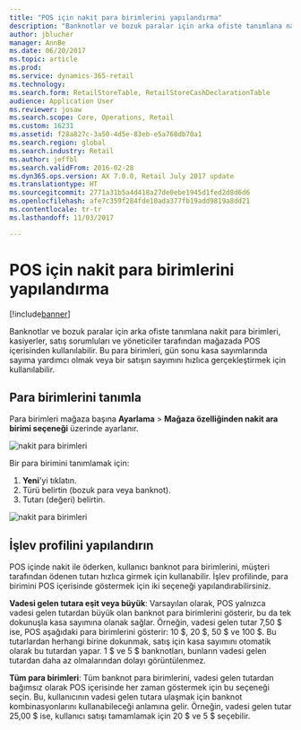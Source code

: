 ```yaml
---
title: "POS için nakit para birimlerini yapılandırma"
description: "Banknotlar ve bozuk paralar için arka ofiste tanımlana nakit para birimleri, kasiyerler, satış sorumluları ve yöneticiler tarafından mağazada POS içerisinden kullanılabilir."
author: jblucher
manager: AnnBe
ms.date: 06/20/2017
ms.topic: article
ms.prod: 
ms.service: dynamics-365-retail
ms.technology: 
ms.search.form: RetailStoreTable, RetailStoreCashDeclarationTable
audience: Application User
ms.reviewer: josaw
ms.search.scope: Core, Operations, Retail
ms.custom: 16231
ms.assetid: f28a827c-3a50-4d5e-83eb-e5a768db70a1
ms.search.region: global
ms.search.industry: Retail
ms.author: jeffbl
ms.search.validFrom: 2016-02-28
ms.dyn365.ops.version: AX 7.0.0, Retail July 2017 update
ms.translationtype: HT
ms.sourcegitcommit: 2771a31b5a4d418a27de0ebe1945d1fed2d8d6d6
ms.openlocfilehash: afe7c359f284fde10ada377fb19add9819a8dd21
ms.contentlocale: tr-tr
ms.lasthandoff: 11/03/2017

---
```


# <a name="configure-cash-denominations-for-pos"></a>POS için nakit para birimlerini yapılandırma

[!include[banner](includes/banner.md)]

Banknotlar ve bozuk paralar için arka ofiste tanımlana nakit para birimleri, kasiyerler, satış sorumluları ve yöneticiler tarafından mağazada POS içerisinden kullanılabilir. Bu para birimleri, gün sonu kasa sayımlarında sayıma yardımcı olmak veya bir satışın sayımını hızlıca gerçekleştirmek için kullanılabilir.

## <a name="define-denominations"></a>Para birimlerini tanımla
Para birimleri mağaza başına **Ayarlama** > **Mağaza özelliğinden nakit ara birimi seçeneği** üzerinde ayarlanır. 

![nakit para birimleri](./media/image1-denomination.png)

Bir para birimini tanımlamak için:
1. **Yeni**'yi tıklatın.
1. Türü belirtin (bozuk para veya banknot).
1. Tutarı (değeri) belirtin.

![nakit para birimleri](./media/image2-denomination.png)

## <a name="configure-the-functionality-profile"></a>İşlev profilini yapılandırın
POS içinde nakit ile öderken, kullanıcı banknot para birimlerini, müşteri tarafından ödenen tutarı hızlıca girmek için kullanabilir. İşlev profilinde, para birimini POS içerisinde göstermek için iki seçeneği yapılandırabilirsiniz.

**Vadesi gelen tutara eşit veya büyük**: Varsayılan olarak, POS yalnızca vadesi gelen tutardan büyük olan banknot para birimlerini gösterir, bu da tek dokunuşla kasa sayımına olanak sağlar. Örneğin, vadesi gelen tutar 7,50 $ ise, POS aşağıdaki para birimlerini gösterir: 10 $, 20 $, 50 $ ve 100 $. Bu tutarlardan herhangi birine dokunmak, satış için kasa sayımını otomatik olarak bu tutardan yapar. 1 $ ve 5 $ banknotları, bunların vadesi gelen tutardan daha az olmalarından dolayı görüntülenmez.

**Tüm para birimleri**: Tüm banknot para birimlerini, vadesi gelen tutardan bağımsız olarak POS içerisinde her zaman göstermek için bu seçeneği seçin. Bu, kullanıcının vadesi gelen tutara ulaşmak için banknot kombinasyonlarını kullanabileceği anlamına gelir. Örneğin, vadesi gelen tutar 25,00 $ ise, kullanıcı satışı tamamlamak için 20 $ ve 5 $ seçebilir.


